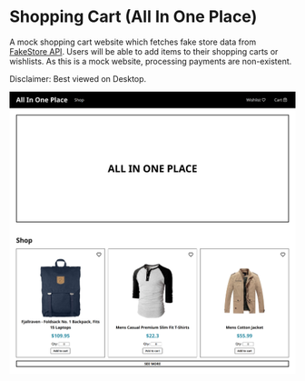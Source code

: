 # Shopping Cart (All In One Place)

A mock shopping cart website which fetches fake store data from [FakeStore API](https://fakestoreapi.com/). Users will be able to add items to their shopping carts or wishlists. As this is a mock website, processing payments are non-existent.

Disclaimer: Best viewed on Desktop.

![all-in-one-place-demo](src/assets/demo.png)
